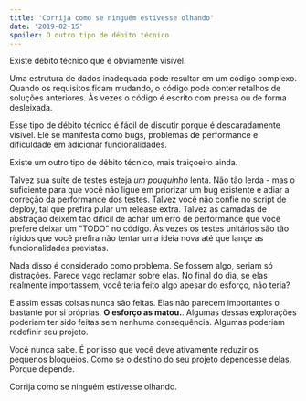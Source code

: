 ```yaml
---
title: 'Corrija como se ninguém estivesse olhando'
date: '2019-02-15'
spoiler: O outro tipo de débito técnico
---
```


Existe débito técnico que é obviamente visível.

Uma estrutura de dados inadequada pode resultar em um código complexo. Quando os requisitos ficam mudando, o código pode conter retalhos de soluções anteriores. Às vezes o código é escrito com pressa ou de forma desleixada.

Esse tipo de débito técnico é fácil de discutir porque é descaradamente visível. Ele se manifesta como bugs, problemas de performance e dificuldade em adicionar funcionalidades.

Existe um outro tipo de débito técnico, mais traiçoeiro ainda.

Talvez sua suíte de testes esteja *um pouquinho* lenta. Não tão lerda - mas o suficiente para que você não ligue em priorizar um bug existente e adiar a correção da performance dos testes. Talvez você não confie no script de deploy, tal que prefira pular um release extra. Talvez as camadas de abstração deixem tão difícil de achar um erro de performance que você prefere deixar um "TODO" no código. Às vezes os testes unitários são tão rígidos que você prefira não tentar uma ideia nova até que lançe as funcionalidades previstas.

Nada disso é considerado como problema. Se fossem algo, seriam só distrações. Parece vago reclamar sobre elas. No final do dia, se elas realmente importassem, você teria feito algo apesar do esforço, não teria?

E assim essas coisas nunca são feitas. Elas não parecem importantes o bastante por si próprias. **O esforço as matou.**. Algumas dessas explorações poderiam ter sido feitas sem nenhuma consequência. Algumas poderiam redefinir seu projeto.

Você nunca sabe. É por isso que você deve ativamente reduzir os pequenos bloqueios. Como se o destino do seu projeto dependesse delas. Porque depende.

Corrija como se ninguém estivesse olhando.

